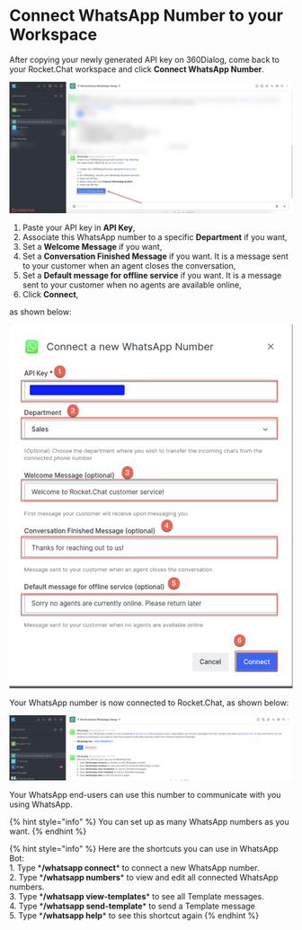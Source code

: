 # Connect WhatsApp Number to your Workspace

After copying your newly generated API key on 360Dialog, come back to your Rocket.Chat workspace and click **Connect WhatsApp Number**.

![](<../../../../../../.gitbook/assets/image (649) (1) (1) (1) (1).png>)

1. Paste your API key in **API Key**,
2. Associate this WhatsApp number to a specific **Department** if you want,
3. Set a **Welcome Message** if you want,
4. Set a **Conversation Finished Message** if you want. It is a message sent to your customer when an agent closes the conversation,
5. Set a **Default message for offline service** if you want. It is a message sent to your customer when no agents are available online,
6. Click **Connect**,

as shown below:

![](<../../../../../../.gitbook/assets/image (662) (1) (1) (1) (1) (1).png>)

Your WhatsApp number is now connected to Rocket.Chat, as shown below:

![](<../../../../../../.gitbook/assets/image (644) (1) (1) (1) (1) (1).png>)

Your WhatsApp end-users can use this number to communicate with you using WhatsApp.

{% hint style="info" %}
You can set up as many WhatsApp numbers as you want.
{% endhint %}

{% hint style="info" %}
Here are the shortcuts you can use in WhatsApp Bot:\
1\. Type \***/whatsapp connect**\* to connect a new WhatsApp number.\
2\. Type \***/whatsapp numbers**\* to view and edit all connected WhatsApp numbers.\
3\. Type \***/whatsapp view-templates**\* to see all Template messages.\
4\. Type \***/whatsapp send-template**\* to send a Template message\
5\. Type \***/whatsapp help**\* to see this shortcut again
{% endhint %}

